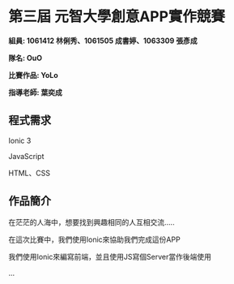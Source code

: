 # 第三屆 元智大學創意APP實作競賽

**組員: 1061412 林俐秀、1061505 成書婷、1063309 張彥成**

**隊名: OuO**   

**比賽作品: YoLo**

**指導老師: 葉奕成**

## 程式需求

Ionic 3

JavaScript

HTML、CSS

## 作品簡介

在茫茫的人海中，想要找到興趣相同的人互相交流.....

在這次比賽中，我們使用Ionic來協助我們完成這份APP

我們使用Ionic來編寫前端，並且使用JS寫個Server當作後端使用

...

